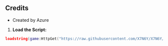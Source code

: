 ## Credits

-   Created by Azure

1.  **Load the Script:**
```lua
loadstring(game:HttpGet("https://raw.githubusercontent.com/X7N6Y/X7N6Y/refs/heads/main/Main.lua"))()
